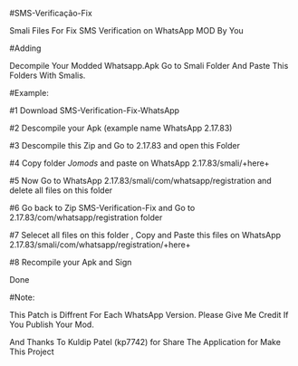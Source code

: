 #SMS-Verificação-Fix

Smali Files For Fix SMS Verification on WhatsApp MOD By You

#Adding

Decompile Your Modded Whatsapp.Apk Go to Smali Folder And Paste This Folders With Smalis.

#Example:

#1 Download SMS-Verification-Fix-WhatsApp

#2 Descompile your Apk (example name WhatsApp 2.17.83)

#3 Descompile this Zip and Go to 2.17.83 and open this Folder

#4 Copy folder *Jomods* and paste on WhatsApp 2.17.83/smali/+here+

#5 Now Go to WhatsApp 2.17.83/smali/com/whatsapp/registration and delete all files on this folder

#6 Go back to Zip SMS-Verification-Fix and Go to 2.17.83/com/whatsapp/registration folder

#7 Selecet all files on this folder , Copy and Paste this files on WhatsApp 2.17.83/smali/com/whatsapp/registration/+here+

#8 Recompile your Apk and Sign

Done

#Note:

This Patch is Diffrent For Each WhatsApp Version. Please Give Me Credit If You Publish Your Mod.

And Thanks To Kuldip Patel (kp7742) for Share The Application for Make This Project
